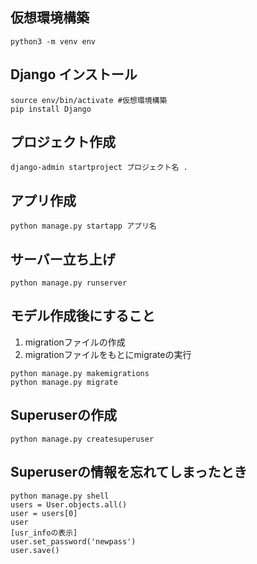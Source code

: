 ## 仮想環境構築
```
python3 -m venv env
```
## Django インストール
```
source env/bin/activate #仮想環境構築
pip install Django
```

## プロジェクト作成
```
django-admin startproject プロジェクト名 .
```

## アプリ作成
```
python manage.py startapp アプリ名
```

## サーバー立ち上げ
```
python manage.py runserver
```

## モデル作成後にすること
1. migrationファイルの作成
2. migrationファイルをもとにmigrateの実行
```
python manage.py makemigrations 
python manage.py migrate
```

## Superuserの作成
```
python manage.py createsuperuser
```
## Superuserの情報を忘れてしまったとき
```
python manage.py shell
users = User.objects.all()
user = users[0]
user
[usr_infoの表示]
user.set_password('newpass')
user.save()
```